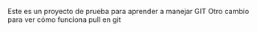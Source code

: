 Este es un proyecto de prueba para aprender a manejar GIT
Otro cambio para ver cómo funciona pull en git
